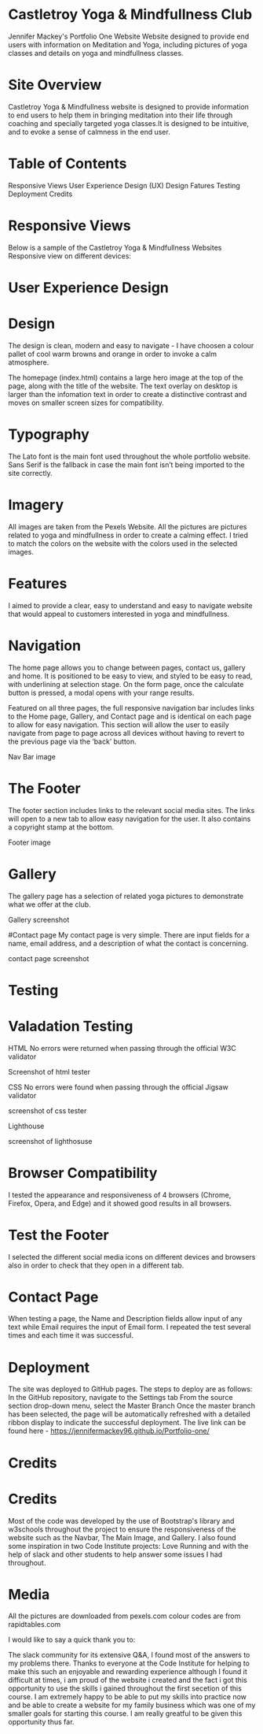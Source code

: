 # Castletroy Yoga & Mindfullness Club
Jennifer Mackey's Portfolio One Website 
Website designed to provide end users with information on Meditation and Yoga, including pictures of yoga classes and details on yoga and mindfullness classes.


# Site Overview
Castletroy Yoga & Mindfullness website is designed to provide information to end users to help them in bringing meditation into their life through coaching and specially targeted yoga classes.It is designed to be intuitive, and to evoke a sense of calmness in the end user.

# Table of Contents

Responsive Views
User Experience Design (UX) Design
Fatures
Testing
Deployment
Credits

# Responsive Views

Below is a sample of the Castletroy Yoga & Mindfullness Websites Responsive view on different devices:


# User Experience Design
# Design

The design is clean, modern and easy to navigate - I have choosen a colour pallet of cool warm browns and orange in order to invoke a calm atmosphere.

The homepage (index.html) contains a large hero image at the top of the page, along with the title of the website. The text overlay on desktop is larger than the infomation text in order to create a distinctive contrast and moves on smaller screen sizes for compatibility.

# Typography
The Lato font is the main font used throughout the whole portfolio website. Sans Serif is the fallback in case the main font isn’t being imported to the site correctly.

# Imagery
All images are taken from the Pexels Website. All the pictures are pictures related to yoga and mindfullness in order to create a calming effect. I tried to match the colors on the website with the colors used in the selected images.

# Features

I aimed to provide a clear, easy to understand and easy to navigate website that would appeal to customers interested in yoga and mindfullness.

# Navigation

The home page allows you to change between pages, contact us, gallery and home.
It is positioned to be easy to view, and styled to be easy to read, with underlining at selection stage.
On the form page, once the calculate button is pressed, a modal opens with your range results.

Featured on all three pages, the full responsive navigation bar includes links to the Home page, Gallery, and Contact page and is identical on each page to allow for easy navigation.
This section will allow the user to easily navigate from page to page across all devices without having to revert to the previous page via the ‘back’ button.

Nav Bar image 

# The Footer
The footer section includes links to the relevant social media sites. The links will open to a new tab to allow easy navigation for the user. 
It also contains a copyright stamp at the bottom.

Footer image 

# Gallery 

The gallery page has a selection of related yoga pictures to demonstrate what we offer at the club.

Gallery screenshot

#Contact page
My contact page is very simple. There are input fields for a name, email address, and a description of what the contact is concerning.

contact page screenshot 

# Testing

# Valadation Testing
HTML
No errors were returned when passing through the official W3C validator

Screenshot of html tester 

CSS
No errors were found when passing through the official Jigsaw validator

screenshot of css tester 

Lighthouse

screenshot of lighthosuse 

# Browser Compatibility
I tested the appearance and responsiveness of 4 browsers (Chrome, Firefox, Opera, and Edge) and it showed good results in all browsers.

# Test the Footer
I selected the different social media icons on different devices and browsers also in order to check that they open in a different tab.

# Contact Page
When testing a page, the Name and Description fields allow input of any text while Email requires the input of Email form. I repeated the test several times and each time it was successful.

# Deployment
The site was deployed to GitHub pages. The steps to deploy are as follows:
In the GitHub repository, navigate to the Settings tab
From the source section drop-down menu, select the Master Branch
Once the master branch has been selected, the page will be automatically refreshed with a detailed ribbon display to indicate the successful deployment.
The live link can be found here - https://jennifermackey96.github.io/Portfolio-one/

# Credits
# Credits
Most of the code was developed by the use of Bootstrap's library and w3schools throughout the project to ensure the responsiveness of the website such as the Navbar, The Main Image, and Gallery. I also found some inspiration in two Code Institute projects: Love Running and with the help of slack and other students to help answer some issues I had throughout.

# Media
All the pictures are downloaded from pexels.com
colour codes are from rapidtables.com

I would like to say a quick thank you to:

The slack community for its extensive Q&A, I found most of the answers to my problems there.
Thanks to everyone at the Code Institute for helping to make this such an enjoyable and rewarding experience although I found it difficult at times, i am proud of the website i created and the fact i got this opportunity to use the skills i gained throughout the first secetion of this course.
I am extremely happy to be able to put my skills into practice now and be able to create a website for my family business which was one of my smaller goals for starting this course. I am really greatful to be given this opportunity thus far.


